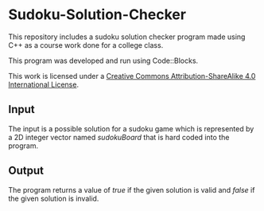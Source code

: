 # Sudoku-Solution-Checker
This repository includes a sudoku solution checker program made using C++ as a course work done for a college class.

This program was developed and run using Code::Blocks.

This work is licensed under a
[Creative Commons Attribution-ShareAlike 4.0 International License][cc-by-sa].

[cc-by-sa]: http://creativecommons.org/licenses/by-sa/4.0/

## Input
The input is a possible solution for a sudoku game which is represented by a 2D integer vector named *sudokuBoard* that is hard coded into the program.

## Output
The program returns a value of *true* if the given solution is valid and *false* if the given solution is invalid.


